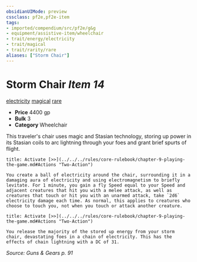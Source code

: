 ```yaml
---
obsidianUIMode: preview
cssclass: pf2e,pf2e-item
tags:
- imported/compendium/src/pf2e/g&g
- equipment/assistive-item/wheelchair
- trait/energy/electricity
- trait/magical
- trait/rarity/rare
aliases: ["Storm Chair"]
---
```

# Storm Chair *Item 14*  
[electricity](electricity.md)  [magical](magical.md)  [rare](rare.md)  

- **Price** 4400 gp
- **Bulk** 3
- **Category** Wheelchair

This traveler's chair uses magic and Stasian technology, storing up power in its Stasian coils to arc lightning through your foes and grant brief spurts of flight.

```ad-embed-ability
title: Activate [>>](../../../rules/core-rulebook/chapter-9-playing-the-game.md#Actions "Two-Action")

You create a ball of electricity around the chair, surrounding it in a damaging aura of electricity and using electromagnetism to briefly levitate. For 1 minute, you gain a fly Speed equal to your Speed and adjacent creatures that hit you with a melee attack, as well as creatures that touch or hit you with an unarmed attack, take `2d6` electricity damage each time. As normal, this applies to creatures who choose to touch you, not when you touch or attack another creature.
```

```ad-embed-ability
title: Activate [>>](../../../rules/core-rulebook/chapter-9-playing-the-game.md#Actions "Two-Action")

You release the majority of the stored up energy from your storm chair, devastating foes in a chain of electricity. This has the effects of chain lightning with a DC of 31.
```

*Source: Guns & Gears p. 91*
